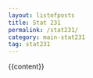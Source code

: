 ```yaml
---
layout: listofposts
title: Stat 231
permalink: /stat231/
category: main-stat231
tag: stat231
---
```


{{content}}
